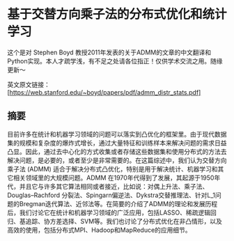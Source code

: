 # 基于交替方向乘子法的分布式优化和统计学习
这个是对 Stephen Boyd 教授2011年发表的关于ADMM的文章的中文翻译和Python实现。本人才疏学浅，有不足之处请各位指正！仅供学术交流之用。随缘更新～

英文原文链接：[https://web.stanford.edu/~boyd/papers/pdf/admm_distr_stats.pdf]

## 摘要
目前许多在统计和机器学习领域的问题可以落实到凸优化的框架里。由于现代数据集的规模和复杂度的爆炸式增长，通过大量特征和训练样本来解决问题的需求日益凸显。因此，通过去中心化的方式收集或者存储这些数据集和使用分布式的方法去解决问题，是必要的，或者至少是非常需要的。在这篇综述中，我们认为交替方向乘子法 (ADMM) 适合于解决分布式凸优化，特别是用于解决统计、机器学习和其它相关领域里的大规模问题。ADMM 在1970年代得到了发展，其起源于1950年代，并且它与许多其它算法相同或者接近，比如说：对偶上升法、乘子法、Douglas–Rachford 分裂法、Spingarn偏逆法、Dykstra交替推理法、针对L_1问题的Bregman迭代算法、近邻法等。在简要的介绍了ADMM的理论和发展历程后，我们讨论它在统计和机器学习领域的广泛应用，包括LASSO、稀疏逻辑回归、基追踪、协方差选择、SVM等。我们也讨论了分布式优化在非凸情形，以及高效的使用，包括分布式MPI、Hadoop和MapReduce的应用细节。

